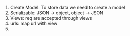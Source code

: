 1. Create Model: To store data we need to create a model
2. Serializable: JSON -> object, object -> JSON
3. Views: req are accepted through views
4. urls: map url with view
5. 